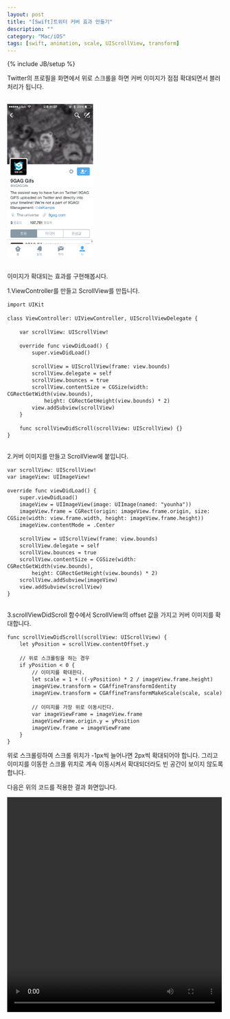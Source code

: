 ```yaml
---
layout: post
title: "[Swift]트위터 커버 효과 만들기"
description: ""
category: "Mac/iOS"
tags: [swift, animation, scale, UIScrollView, transform]
---
```

{% include JB/setup %}

Twitter의 프로필을 화면에서 위로 스크롤을 하면 커버 이미지가 점점 확대되면서 블러처리가 됩니다. 

<br/><img src="/../../../../image/2015/twitterCover.png" alt="" style="width: 200px;"/><br/><br/>

이미지가 확대되는 효과를 구현해봅시다.

1.ViewController를 만들고 ScrollView를 만듭니다.

	import UIKit

	class ViewController: UIViewController, UIScrollViewDelegate {

	    var scrollView: UIScrollView!

	    override func viewDidLoad() {
            super.viewDidLoad()

            scrollView = UIScrollView(frame: view.bounds)
            scrollView.delegate = self
            scrollView.bounces = true
            scrollView.contentSize = CGSize(width: CGRectGetWidth(view.bounds),
                height: CGRectGetHeight(view.bounds) * 2)
	        view.addSubview(scrollView)
        }

        func scrollViewDidScroll(scrollView: UIScrollView) {}
	}

<br/>2.커버 이미지를 만들고 ScrollView에 붙입니다.
	
	var scrollView: UIScrollView!
	var imageView: UIImageView!

	override func viewDidLoad() {
	    super.viewDidLoad()
	    imageView = UIImageView(image: UIImage(named: "younha"))
	    imageView.frame = CGRect(origin: imageView.frame.origin, size: CGSize(width: view.frame.width, height: imageView.frame.height))
	    imageView.contentMode = .Center

	    scrollView = UIScrollView(frame: view.bounds)
	    scrollView.delegate = self
	    scrollView.bounces = true
	    scrollView.contentSize = CGSize(width: CGRectGetWidth(view.bounds),
	        height: CGRectGetHeight(view.bounds) * 2)
	    scrollView.addSubview(imageView)
	    view.addSubview(scrollView)
	}

<br/>3.scrollViewDidScroll 함수에서 ScrollView의 offset 값을 가지고 커버 이미지를 확대합니다.

	func scrollViewDidScroll(scrollView: UIScrollView) {
	    let yPosition = scrollView.contentOffset.y

	    // 위로 스크롤링을 하는 경우
	    if yPosition < 0 {
	    	// 이미지를 확대한다.
	        let scale = 1 + ((-yPosition) * 2 / imageView.frame.height)
	        imageView.transform = CGAffineTransformIdentity
	        imageView.transform = CGAffineTransformMakeScale(scale, scale)

	        // 이미지를 가장 위로 이동시킨다.
	        var imageViewFrame = imageView.frame
	        imageViewFrame.origin.y = yPosition
	        imageView.frame = imageViewFrame
	    }
	}

위로 스크롤링하여 스크롤 위치가 -1px씩 늘어나면 2px씩 확대되어야 합니다. 그리고 이미지를 이동한 스크롤 위치로 계속 이동시켜서 확대되더라도 빈 공간이 보이지 않도록 합니다.

다음은 위의 코드를 적용한 결과 화면입니다.

<video width="500" height="500" controls>
  <source src="/../../../../image/2015/twitterCoverAnimation.mp4" type="video/mp4">
</video>